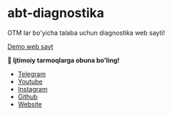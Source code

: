 # abt-diagnostika
OTM lar bo'yicha talaba uchun diagnostika web sayti!


[Demo web sayt](https://ulugbekweb.uz/abt/)

**📌 Ijtimoiy tarmoqlarga obuna bo'ling!**

- [Telegram](https://t.me/UlugbekWeb)
- [Youtube](https://youtube.com/@ulugbekweb)
- [Instagram](https://instagram.com/UlugbekWeb)
- [Github](https://github.com/ulugbekde/)
- [Website](https://ulugbekweb.uz)
  
